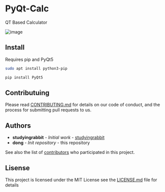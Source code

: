 # PyQt-Calc
QT Based Calculator


![image](https://user-images.githubusercontent.com/104804087/199869853-bd0cb13a-fc75-4e11-b805-39a6c98c47f7.png)

## Install
Requires pip and PyQt5
```bash
sudo apt install python3-pip
```
```bash
pip install PyQt5
```
## Contributuing

Please read [CONTRIBUTING.md](https://github.com/gbdngb12/PyQt-Calc/blob/main/CONTRIBUTORS.md) for details on our code of conduct, and the process for submitting pull requests to us.

## Authors
* **studyingrabbit** - *Initial work* - [studyingrabbit](https://studyingrabbit.tistory.com/)
* **dong** - *Init repository* - this repository

See also the list of [contributors](https://github.com/gbdngb12/PyQt-Calc/blob/main/CONTRIBUTORS.md) who participated in this project.

## Lisense
This project is licensed under the MIT License see the [LICENSE.md](LICENSE.md) file for details

